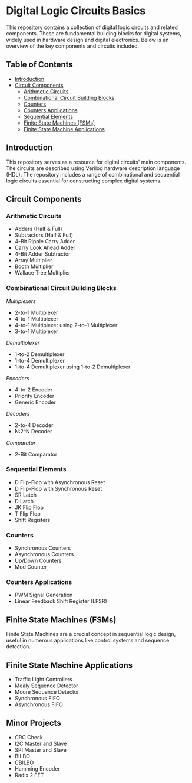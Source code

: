 # Digital Logic Circuits Basics

This repository contains a collection of digital logic circuits and related components. These are fundamental building blocks for digital systems, widely used in hardware design and digital electronics. Below is an overview of the key components and circuits included.

## Table of Contents
- [Introduction](/introduction)
- [Circuit Components](/circuit-components)
  - [Arithmetic Circuits](/circuit-components/arithmetic-circuits)
  - [Combinational Circuit Building Blocks](#combinational-circuit-building-blocks)
  - [Counters](#counters)
  - [Counters Applications](#counters-applications)
  - [Sequential Elements](#sequential-elements)
  - [Finite State Machines (FSMs)](#finite-state-machines-fsms)
  - [Finite State Machine Applications](#finite-state-machine-applications)

## Introduction

This repository serves as a resource for digital circuits' main components. The circuits are described using Verilog hardware description language (HDL). The repository includes a range of combinational and sequential logic circuits essential for constructing complex digital systems.

## Circuit Components

### Arithmetic Circuits
- Adders (Half & Full)
- Subtractors (Half & Full)
- 4-Bit Ripple Carry Adder
- Carry Look Ahead Adder
- 4-Bit Adder Subtractor
- Array Multiplier
- Booth Multiplier
- Wallace Tree Multiplier

### Combinational Circuit Building Blocks

*Multiplexers*
- 2-to-1 Multiplexer
- 4-to-1 Multiplexer
- 4-to-1 Multiplexer using 2-to-1 Multiplexer
- 3-to-1 Multiplexer

*Demultiplexer*
- 1-to-2 Demultiplexer
- 1-to-4 Demultiplexer
- 1-to-4 Demultiplexer using 1-to-2 Demultiplexer

*Encoders*
- 4-to-2 Encoder
- Priority Encoder
- Generic Encoder

*Decoders*
- 2-to-4 Decoder
- N:2^N Decoder

*Comparator*
- 2-Bit Comparator

  
### Sequential Elements
- D Flip-Flop with Asynchronous Reset
- D Flip-Flop with Synchronous Reset
- SR Latch
- D Latch
- JK Flip Flop
- T Flip Flop
- Shift Registers

### Counters
- Synchronous Counters
- Asynchronous Counters
- Up/Down Counters
- Mod Counter

### Counters Applications
- PWM Signal Generation
- Linear Feedback Shift Register (LFSR)

## Finite State Machines (FSMs)

Finite State Machines are a crucial concept in sequential logic design, useful in numerous applications like control systems and sequence detection.

## Finite State Machine Applications
- Traffic Light Controllers
- Mealy Sequence Detector
- Moore Sequence Detector
- Synchronous FIFO
- Asynchronous FIFO

## Minor Projects
- CRC Check
- I2C Master and Slave
- SPI Master and Slave
- BILBO
- CBILBO
- Hamming Encoder
- Radix 2 FFT
